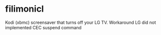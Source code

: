 # filimonicl
Kodi (xbmc) screensaver that turns off your LG TV. Workaround LG did not implemented CEC suspend command
